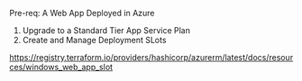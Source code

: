 Pre-req: A Web App Deployed in Azure

1. Upgrade to a Standard Tier App Service Plan 
2. Create and Manage Deployment SLots

https://registry.terraform.io/providers/hashicorp/azurerm/latest/docs/resources/windows_web_app_slot

